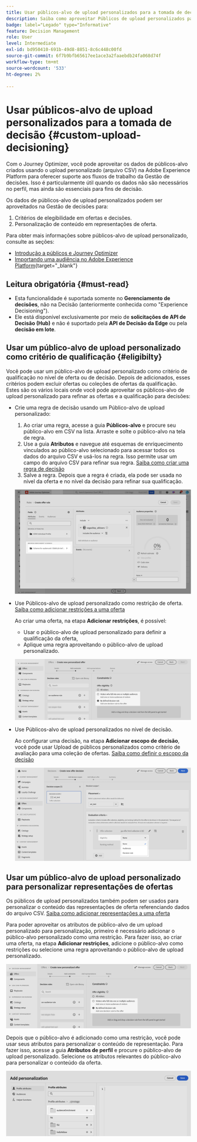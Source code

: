 ```yaml
---
title: Usar públicos-alvo de upload personalizados para a tomada de decisão
description: Saiba como aproveitar Públicos de upload personalizados para decisões.
badge: label="Legado" type="Informative"
feature: Decision Management
role: User
level: Intermediate
exl-id: bd950410-691b-49d8-8851-8c6c448c00fd
source-git-commit: 6f7b9bfb65617ee1ace3a2faaebdb24fa068d74f
workflow-type: tm+mt
source-wordcount: '533'
ht-degree: 2%

---
```


# Usar públicos-alvo de upload personalizados para a tomada de decisão {#custom-upload-decisioning}

Com o Journey Optimizer, você pode aproveitar os dados de públicos-alvo criados usando o upload personalizado (arquivo CSV) na Adobe Experience Platform para oferecer suporte aos fluxos de trabalho da Gestão de decisões. Isso é particularmente útil quando os dados não são necessários no perfil, mas ainda são essenciais para fins de decisão.

Os dados de públicos-alvo de upload personalizados podem ser aproveitados na Gestão de decisões para:

1. Critérios de elegibilidade em ofertas e decisões.
2. Personalização de conteúdo em representações de oferta.

Para obter mais informações sobre públicos-alvo de upload personalizado, consulte as seções:

* [Introdução a públicos e Journey Optimizer](../audience/about-audiences.md)
* [Importando uma audiência no Adobe Experience Platform](https://experienceleague.adobe.com/pt-br/docs/experience-platform/segmentation/ui/audience-portal#import-audience){target="_blank"}

## Leitura obrigatória {#must-read}

* Esta funcionalidade é suportada somente no **Gerenciamento de decisões**, não na Decisão (anteriormente conhecida como &quot;Experience Decisioning&quot;).
* Ele está disponível exclusivamente por meio de **solicitações de API de Decisão (Hub)** e não é suportado pela **API de Decisão da Edge** ou pela **decisão em lote**.

## Usar um público-alvo de upload personalizado como critério de qualificação {#eligibilty}

Você pode usar um público-alvo de upload personalizado como critério de qualificação no nível de oferta ou de decisão. Depois de adicionados, esses critérios podem excluir ofertas ou coleções de ofertas da qualificação. Estes são os vários locais onde você pode aproveitar os públicos-alvo de upload personalizado para refinar as ofertas e a qualificação para decisões:

* Crie uma regra de decisão usando um Público-alvo de upload personalizado:

   1. Ao criar uma regra, acesse a guia **Públicos-alvo** e procure seu público-alvo em CSV na lista. Arraste e solte o público-alvo na tela de regra.
   1. Use a guia **Atributos** e navegue até esquemas de enriquecimento vinculados ao público-alvo selecionado para acessar todos os dados do arquivo CSV e usá-los na regra. Isso permite usar um campo do arquivo CSV para refinar sua regra. [Saiba como criar uma regra de decisão](../offers/offer-library/creating-decision-rules.md)
   1. Salve a regra. Depois que a regra é criada, ela pode ser usada no nível da oferta e no nível da decisão para refinar sua qualificação.

  ![](assets/csv-rule.png)

* Use Públicos-alvo de upload personalizado como restrição de oferta. [Saiba como adicionar restrições a uma oferta](../offers/offer-library/add-constraints.md)

  Ao criar uma oferta, na etapa **Adicionar restrições**, é possível:

   * Usar o público-alvo de upload personalizado para definir a qualificação da oferta,
   * Aplique uma regra aproveitando o público-alvo de upload personalizado.

  ![](assets/csv-offer.png)

* Use Públicos-alvo de upload personalizados no nível de decisão.

  Ao configurar uma decisão, na etapa **Adicionar escopo de decisão**, você pode usar Upload de públicos personalizados como critério de avaliação para uma coleção de ofertas. [Saiba como definir o escopo da decisão](../offers/offer-activities/create-offer-activities.md#add-decision-scopes)

  ![](assets/csv-decision.png)

## Usar um público-alvo de upload personalizado para personalizar representações de ofertas

Os públicos de upload personalizados também podem ser usados para personalizar o conteúdo das representações de oferta referenciando dados do arquivo CSV. [Saiba como adicionar representações a uma oferta](../offers/offer-library/add-representations.md)

Para poder aproveitar os atributos de público-alvo de um upload personalizado para personalização, primeiro é necessário adicionar o público-alvo personalizado como uma restrição. Para fazer isso, ao criar uma oferta, na etapa **Adicionar restrições**, adicione o público-alvo como restrições ou selecione uma regra aproveitando o público-alvo de upload personalizado.

![](assets/csv-offer.png)

Depois que o público-alvo é adicionado como uma restrição, você pode usar seus atributos para personalizar o conteúdo de representação. Para fazer isso, acesse a guia **Atributos de perfil** e procure o público-alvo de upload personalizado. Selecione os atributos relevantes do público-alvo para personalizar o conteúdo da oferta.

![](assets/csv-perso.png)
